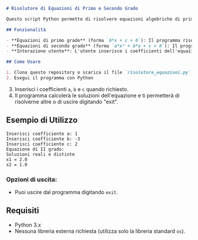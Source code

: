 
```markdown
# Risolutore di Equazioni di Primo e Secondo Grado

Questo script Python permette di risolvere equazioni algebriche di primo e secondo grado, calcolando le soluzioni reali in base ai coefficienti forniti dall'utente.

## Funzionalità

- **Equazioni di primo grado** (forma `b*x + c = 0`): Il programma risolve equazioni di primo grado quando `a = 0`.
- **Equazioni di secondo grado** (forma `a*x² + b*x + c = 0`): Il programma calcola il discriminante (delta) e fornisce le soluzioni reali distinte, coincidenti o nessuna soluzione, a seconda del valore di delta.
- **Interazione utente**: L'utente inserisce i coefficienti dell'equazione e il programma restituisce le soluzioni. L'utente può continuare a risolvere nuove equazioni o terminare il programma.

## Come Usare

1. Clona questo repository o scarica il file `risolutore_equazioni.py`.
2. Esegui il programma con Python
   ```
3. Inserisci i coefficienti `a`, `b` e `c` quando richiesto.
4. Il programma calcolerà le soluzioni dell'equazione e ti permetterà di risolverne altre o di uscire digitando "exit".

## Esempio di Utilizzo

```
Inserisci coefficiente a: 1
Inserisci coefficiente b: -3
Inserisci coefficiente c: 2
Equazione di II grado:
Soluzioni reali e distinte
x1 = 2.0
x2 = 1.0
```

### Opzioni di uscita:
- Puoi uscire dal programma digitando `exit`.

## Requisiti

- Python 3.x
- Nessuna libreria esterna richiesta (utilizza solo la libreria standard `os`).

```
